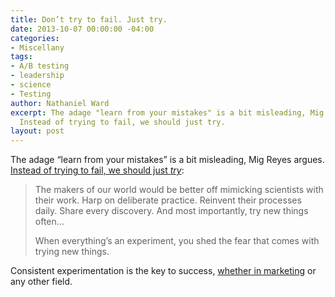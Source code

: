 ```yaml
---
title: Don’t try to fail. Just try.
date: 2013-10-07 00:00:00 -04:00
categories:
- Miscellany
tags:
- A/B testing
- leadership
- science
- Testing
author: Nathaniel Ward
excerpt: The adage "learn from your mistakes" is a bit misleading, Mig Reyes argues.
  Instead of trying to fail, we should just try.
layout: post
---
```


The adage “learn from your mistakes” is a bit misleading, Mig Reyes argues. [Instead of trying to fail, we should just *try*][1]:

> The makers of our world would be better off mimicking scientists with their work. Harp on deliberate practice. Reinvent their processes daily. Share every discovery. And most importantly, try new things often…
> 
> When everything’s an experiment, you shed the fear that comes with trying new things.

Consistent experimentation is the key to success, [whether in marketing][2] or any other field.

 [1]: http://37signals.com/svn/posts/3646-try-try-again
 [2]: http://www.nathanielward.net/tag/ab-testing/